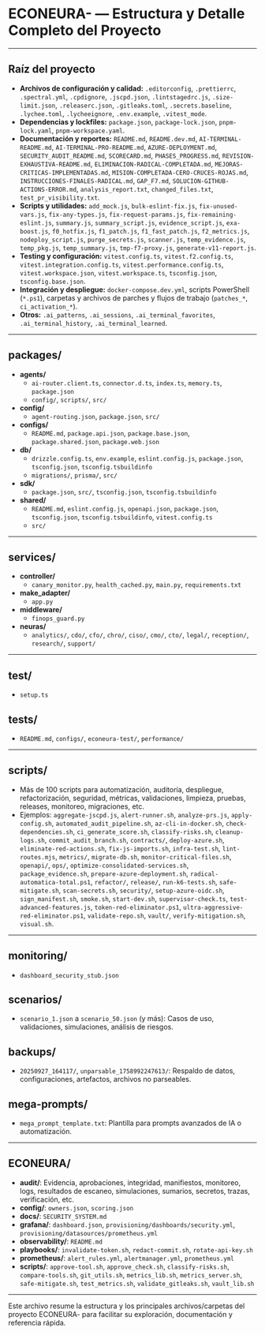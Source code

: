 # ECONEURA- — Estructura y Detalle Completo del Proyecto

---

## Raíz del proyecto

- **Archivos de configuración y calidad:** `.editorconfig`, `.prettierrc`,
  `.spectral.yml`, `.cpdignore`, `.jscpd.json`, `.lintstagedrc.js`,
  `.size-limit.json`, `.releaserc.json`, `.gitleaks.toml`, `.secrets.baseline`,
  `.lychee.toml`, `.lycheeignore`, `.env.example`, `.vitest_mode`.
- **Dependencias y lockfiles:** `package.json`, `package-lock.json`,
  `pnpm-lock.yaml`, `pnpm-workspace.yaml`.
- **Documentación y reportes:** `README.md`, `README.dev.md`,
  `AI-TERMINAL-README.md`, `AI-TERMINAL-PRO-README.md`, `AZURE-DEPLOYMENT.md`,
  `SECURITY_AUDIT_README.md`, `SCORECARD.md`, `PHASES_PROGRESS.md`,
  `REVISION-EXHAUSTIVA-README.md`, `ELIMINACION-RADICAL-COMPLETADA.md`,
  `MEJORAS-CRITICAS-IMPLEMENTADAS.md`, `MISION-COMPLETADA-CERO-CRUCES-ROJAS.md`,
  `INSTRUCCIONES-FINALES-RADICAL.md`, `GAP_F7.md`,
  `SOLUCION-GITHUB-ACTIONS-ERROR.md`, `analysis_report.txt`,
  `changed_files.txt`, `test_pr_visibility.txt`.
- **Scripts y utilidades:** `add_mock.js`, `bulk-eslint-fix.js`,
  `fix-unused-vars.js`, `fix-any-types.js`, `fix-request-params.js`,
  `fix-remaining-eslint.js`, `summary.js`, `summary_script.js`,
  `evidence_script.js`, `exa-boost.js`, `f0_hotfix.js`, `f1_patch.js`,
  `f1_fast_patch.js`, `f2_metrics.js`, `nodeploy_script.js`, `purge_secrets.js`,
  `scanner.js`, `temp_evidence.js`, `temp_pkg.js`, `temp_summary.js`,
  `tmp-f7-proxy.js`, `generate-v11-report.js`.
- **Testing y configuración:** `vitest.config.ts`, `vitest.f2.config.ts`,
  `vitest.integration.config.ts`, `vitest.performance.config.ts`,
  `vitest.workspace.json`, `vitest.workspace.ts`, `tsconfig.json`,
  `tsconfig.base.json`.
- **Integración y despliegue:** `docker-compose.dev.yml`, scripts PowerShell
  (`*.ps1`), carpetas y archivos de parches y flujos de trabajo (`patches_*`,
  `ci_activation_*`).
- **Otros:** `.ai_patterns`, `.ai_sessions`, `.ai_terminal_favorites`,
  `.ai_terminal_history`, `.ai_terminal_learned`.

---

## packages/

- **agents/**
  - `ai-router.client.ts`, `connector.d.ts`, `index.ts`, `memory.ts`,
    `package.json`
  - `config/`, `scripts/`, `src/`
- **config/**
  - `agent-routing.json`, `package.json`, `src/`
- **configs/**
  - `README.md`, `package.api.json`, `package.base.json`, `package.shared.json`,
    `package.web.json`
- **db/**
  - `drizzle.config.ts`, `env.example`, `eslint.config.js`, `package.json`,
    `tsconfig.json`, `tsconfig.tsbuildinfo`
  - `migrations/`, `prisma/`, `src/`
- **sdk/**
  - `package.json`, `src/`, `tsconfig.json`, `tsconfig.tsbuildinfo`
- **shared/**
  - `README.md`, `eslint.config.js`, `openapi.json`, `package.json`,
    `tsconfig.json`, `tsconfig.tsbuildinfo`, `vitest.config.ts`
  - `src/`

---

## services/

- **controller/**
  - `canary_monitor.py`, `health_cached.py`, `main.py`, `requirements.txt`
- **make_adapter/**
  - `app.py`
- **middleware/**
  - `finops_guard.py`
- **neuras/**
  - `analytics/`, `cdo/`, `cfo/`, `chro/`, `ciso/`, `cmo/`, `cto/`, `legal/`,
    `reception/`, `research/`, `support/`

---

## test/

- `setup.ts`

## tests/

- `README.md`, `configs/`, `econeura-test/`, `performance/`

---

## scripts/

- Más de 100 scripts para automatización, auditoría, despliegue,
  refactorización, seguridad, métricas, validaciones, limpieza, pruebas,
  releases, monitoreo, migraciones, etc.
- Ejemplos: `aggregate-jscpd.js`, `alert-runner.sh`, `analyze-prs.js`,
  `apply-config.sh`, `automated_audit_pipeline.sh`, `az-cli-in-docker.sh`,
  `check-dependencies.sh`, `ci_generate_score.sh`, `classify-risks.sh`,
  `cleanup-logs.sh`, `commit_audit_branch.sh`, `contracts/`, `deploy-azure.sh`,
  `eliminate-red-actions.sh`, `fix-js-imports.sh`, `infra-test.sh`,
  `lint-routes.mjs`, `metrics/`, `migrate-db.sh`, `monitor-critical-files.sh`,
  `openapi/`, `ops/`, `optimize-consolidated-services.sh`,
  `package_evidence.sh`, `prepare-azure-deployment.sh`,
  `radical-automatica-total.ps1`, `refactor/`, `release/`, `run-k6-tests.sh`,
  `safe-mitigate.sh`, `scan-secrets.sh`, `security/`, `setup-azure-oidc.sh`,
  `sign_manifest.sh`, `smoke.sh`, `start-dev.sh`, `supervisor-check.ts`,
  `test-advanced-features.js`, `token-red-eliminator.ps1`,
  `ultra-aggressive-red-eliminator.ps1`, `validate-repo.sh`, `vault/`,
  `verify-mitigation.sh`, `visual.sh`.

---

## monitoring/

- `dashboard_security_stub.json`

## scenarios/

- `scenario_1.json` a `scenario_50.json` (y más): Casos de uso, validaciones,
  simulaciones, análisis de riesgos.

## backups/

- `20250927_164117/`, `unparsable_1758992247613/`: Respaldo de datos,
  configuraciones, artefactos, archivos no parseables.

## mega-prompts/

- `mega_prompt_template.txt`: Plantilla para prompts avanzados de IA o
  automatización.

---

## ECONEURA/

- **audit/**: Evidencia, aprobaciones, integridad, manifiestos, monitoreo, logs,
  resultados de escaneo, simulaciones, sumarios, secretos, trazas, verificación,
  etc.
- **config/**: `owners.json`, `scoring.json`
- **docs/**: `SECURITY_SYSTEM.md`
- **grafana/**: `dashboard.json`, `provisioning/dashboards/security.yml`,
  `provisioning/datasources/prometheus.yml`
- **observability/**: `README.md`
- **playbooks/**: `invalidate-token.sh`, `redact-commit.sh`, `rotate-api-key.sh`
- **prometheus/**: `alert_rules.yml`, `alertmanager.yml`, `prometheus.yml`
- **scripts/**: `approve-tool.sh`, `approve_check.sh`, `classify-risks.sh`,
  `compare-tools.sh`, `git_utils.sh`, `metrics_lib.sh`, `metrics_server.sh`,
  `safe-mitigate.sh`, `test_metrics.sh`, `validate_gitleaks.sh`, `vault_lib.sh`

---

Este archivo resume la estructura y los principales archivos/carpetas del
proyecto ECONEURA- para facilitar su exploración, documentación y referencia
rápida.
